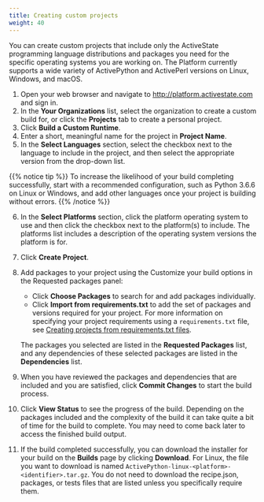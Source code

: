 ```yaml
---
title: Creating custom projects
weight: 40
---
```


You can create custom projects that include only the ActiveState programming language distributions and packages you need for the specific operating systems you are working on. The Platform currently supports a wide variety of ActivePython and ActivePerl versions on Linux, Windows, and macOS.

1. Open your web browser and navigate to <a href ="https://platform.activestate.com" target="\_blank">http://platform.activestate.com</a> and sign in.
2. In the **Your Organizations** list, select the organization to create a custom build for, or click the **Projects** tab to create a personal project.
3. Click **Build a Custom Runtime**.
4. Enter a short, meaningful name for the project in **Project Name**.
5. In the **Select Languages** section, select the checkbox next to the language to include in the project, and then select the appropriate version from the drop-down list.

{{% notice tip %}}
To increase the likelihood of your build completing successfully, start with a recommended configuration, such as Python 3.6.6 on Linux or Windows, and add other languages once your project is building without errors.
{{% /notice %}}
    

6. In the **Select Platforms** section, click the platform operating system to use and then click the checkbox next to the platform(s) to include. The platforms list includes a description of the operating system versions the platform is for. 
7. Click **Create Project**.
8. Add packages to your project using the Customize your build options in the Requested packages panel:

    * Click **Choose Packages** to search for and add packages individually. 
    * Click **Import from requirements.txt** to add the set of packages and versions required for your project. For more information on specifying your project requirements using a `requirements.txt` file, see [Creating projects from requirements.txt files](/projects/requirements-txt).

    The packages you selected are listed in the **Requested Packages** list, and any dependencies of these selected packages are listed in the **Dependencies** list.

9. When you have reviewed the packages and dependencies that are included and you are satisfied, click **Commit Changes** to start the build process.
10. Click **View Status** to see the progress of the build. Depending on the packages included and the complexity of the build it can take quite a bit of time for the build to complete. You may need to come back later to access the finished build output. 
11. If the build completed successfully, you can download the installer for your build on the **Builds** page by clicking **Download**. For Linux, the file you want to download is named `ActivePython-linux-<platform>-<identifier>.tar.gz`. You do not need to download the recipe.json, packages, or tests files that are listed unless you specifically require them.

